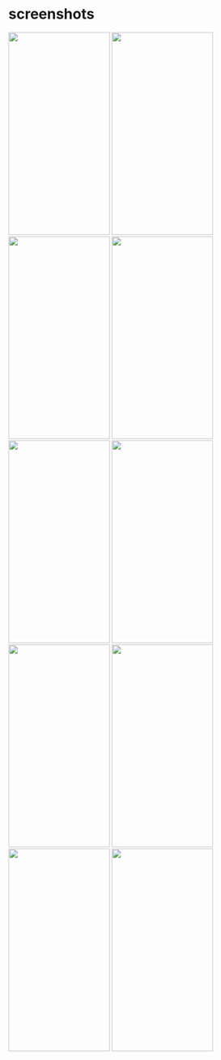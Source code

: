 # screenshots

<img src = "https://github.com/Shahbanps/Levelup-Lounge/assets/93571329/c008c423-1bf6-4ad5-8385-3765bacf641e" width = 200 height = "400">
<img src = "https://github.com/Shahbanps/Levelup-Lounge/assets/93571329/f934cd24-5585-4bb5-bc9e-dcb0c9c183d3" width = 200 height = "400">
<img src = "https://github.com/Shahbanps/Levelup-Lounge/assets/93571329/c484d479-c82c-4b99-975f-70e57744da5f" width = 200 height = "400">
<img src = "https://github.com/Shahbanps/Levelup-Lounge/assets/93571329/e03e140a-a251-4dfa-af20-d51e47f9b8ee" width = 200 height = "400">
<img src = "https://github.com/Shahbanps/Levelup-Lounge/assets/93571329/093bd3c2-2ecb-4797-98c1-62dca86329a3" width = 200 height = "400">
<img src = "https://github.com/Shahbanps/Levelup-Lounge/assets/93571329/6d0648d7-25bc-49dd-9ec0-86b49c85bf1a" width = 200 height = "400">
<img src = "https://github.com/Shahbanps/Levelup-Lounge/assets/93571329/bfc14529-b525-42d5-818d-36fcf429800e" width = 200 height = "400">
<img src = "https://github.com/Shahbanps/Levelup-Lounge/assets/93571329/7aa2889c-030c-4223-bfb4-00226b6432e5" width = 200 height = "400">
<img src = "https://github.com/Shahbanps/Levelup-Lounge/assets/93571329/b3080058-08fb-4326-a82b-a3da5d133ead" width = 200 height = "400">
<img src = "https://github.com/Shahbanps/Levelup-Lounge/assets/93571329/2d074d19-ba9a-4da7-b738-b6e643c1ff0e" width = 200 height = "400">




